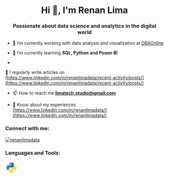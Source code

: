 <h1 align="center">Hi 👋, I'm Renan Lima</h1>
<h3 align="center">Passionate about data science and analytics in the digital world</h3>

- 🔭 I’m currently working with data analysis and visualization at [DBAOnline](https://dbaonline.com.br/)

- 🌱 I’m currently learning  **SQL, Python and Power BI**

-
 📝 I regularly write articles on 
[https://www.linkedin.com/in/renanlimadata/recent-activity/posts/](https://www.linkedin.com/in/renanlimadata/recent-activity/posts/)

- 📫 How to reach me **limatech.studio@gmail.com**

- 📄 Know about my experiences [https://www.linkedin.com/in/renanlimadata/](https://www.linkedin.com/in/renanlimadata/)

<h3 align="left">Connect with me:</h3>
<p align="left">
<a
 href="https://linkedin.com/in/renanlimadata" target="blank"><img 
align="center" 
src="https://raw.githubusercontent.com/rahuldkjain/github-profile-readme-generator/master/src/images/icons/Social/linked-in-alt.svg"
 alt="renanlimadata" height="30" width="40" /></a>
</p>

<h3 align="left">Languages and Tools:</h3>
<p
 align="left">
        <a href="https://www.python.org" target="_blank" 
rel="noreferrer">
          <img 
src="https://raw.githubusercontent.com/devicons/devicon/master/icons/python/python-original.svg"
 alt="python" width="40" height="40"/>
        </a>
        </p>


